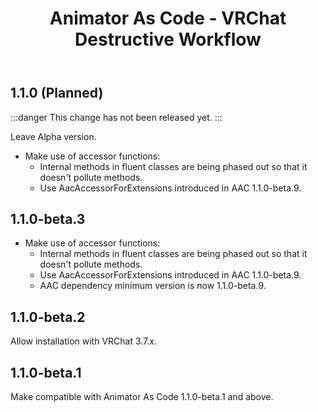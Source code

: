 ﻿---
title: Animator As Code - VRChat Destructive Workflow
---

## 1.1.0 (Planned)

:::danger
This change has not been released yet.
:::

Leave Alpha version.

- Make use of accessor functions:
  - Internal methods in fluent classes are being phased out so that it doesn't pollute methods.
  - Use AacAccessorForExtensions introduced in AAC 1.1.0-beta.9.

## 1.1.0-beta.3

- Make use of accessor functions:
    - Internal methods in fluent classes are being phased out so that it doesn't pollute methods.
    - Use AacAccessorForExtensions introduced in AAC 1.1.0-beta.9.
    - AAC dependency minimum version is now 1.1.0-beta.9.

## 1.1.0-beta.2

Allow installation with VRChat 3.7.x.

## 1.1.0-beta.1

Make compatible with Animator As Code 1.1.0-beta.1 and above.
